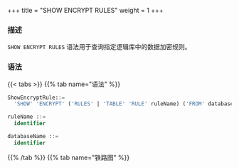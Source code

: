 +++
title = "SHOW ENCRYPT RULES"
weight = 1
+++

### 描述

`SHOW ENCRYPT RULES` 语法用于查询指定逻辑库中的数据加密规则。

### 语法

{{< tabs >}}
{{% tab name="语法" %}}
```sql
ShowEncryptRule::=
  'SHOW' 'ENCRYPT' ('RULES' | 'TABLE' 'RULE' ruleName) ('FROM' databaseName)?

ruleName ::=
  identifier

databaseName ::=
  identifier
```
{{% /tab %}}
{{% tab name="铁路图" %}}
<iframe frameborder="0" name="diagram" id="diagram" width="100%" height="100%"></iframe>
{{% /tab %}}
{{< /tabs >}}

### 补充说明

- 未指定 `databaseName` 时，默认是当前使用的 `DATABASE`。 如果也未使用 `DATABASE` 则会提示 `No database selected`。

### 返回值说明

| 列                        | 说明          |
|--------------------------|-------------|
| table                    | 逻辑表名        |
| logic_column             | 逻辑列名        |
| cipher_column            | 密文列名        |
| plain_column             | 明文列名        |
| assisted_query_column    | 辅助查询列名      |
| like_query_column        | 模糊查询列名      |
| encryptor_type           | 加密算法类型      |
| encryptor_props          | 加密算法参数      |
| assisted_query_type      | 辅助查询算法类型    |
| assisted_query_props     | 辅助查询算法参数    |
| like_query_type          | 模糊查询算法类型    |
| like_query_props         | 模糊查询算法参数    |
| query_with_cipher_column | 是否使用加密列进行查询 |

### 示例

- 查询指定逻辑库中的数据加密规则

```sql
SHOW ENCRYPT RULES FROM encrypt_db;
```

```sql
mysql> SHOW ENCRYPT RULES FROM encrypt_db;
+-----------+--------------+---------------+--------------+-----------------------+-------------------+----------------+-------------------------+---------------------+----------------------+-----------------+------------------+--------------------------+
| table     | logic_column | cipher_column | plain_column | assisted_query_column | like_query_column | encryptor_type | encryptor_props         | assisted_query_type | assisted_query_props | like_query_type | like_query_props | query_with_cipher_column |
+-----------+--------------+---------------+--------------+-----------------------+-------------------+----------------+-------------------------+---------------------+----------------------+-----------------+------------------+--------------------------+
| t_user    | pwd          | pwd_cipher    | pwd_plain    |                       |                   | AES            | aes-key-value=123456abc |                     |                      |                 |                  | true                     |
| t_encrypt | pwd          | pwd_cipher    | pwd_plain    |                       |                   | AES            | aes-key-value=123456abc |                     |                      |                 |                  | true                     |
+-----------+--------------+---------------+--------------+-----------------------+-------------------+----------------+-------------------------+---------------------+----------------------+-----------------+------------------+--------------------------+
2 rows in set (0.00 sec)
```

- 查询当前逻辑库中的数据加密规则

```sql
SHOW ENCRYPT RULES;
```

```sql
mysql> SHOW ENCRYPT RULES;
+-----------+--------------+---------------+--------------+-----------------------+-------------------+----------------+-------------------------+---------------------+----------------------+-----------------+------------------+--------------------------+
| table     | logic_column | cipher_column | plain_column | assisted_query_column | like_query_column | encryptor_type | encryptor_props         | assisted_query_type | assisted_query_props | like_query_type | like_query_props | query_with_cipher_column |
+-----------+--------------+---------------+--------------+-----------------------+-------------------+----------------+-------------------------+---------------------+----------------------+-----------------+------------------+--------------------------+
| t_user    | pwd          | pwd_cipher    | pwd_plain    |                       |                   | AES            | aes-key-value=123456abc |                     |                      |                 |                  | true                     |
| t_encrypt | pwd          | pwd_cipher    | pwd_plain    |                       |                   | AES            | aes-key-value=123456abc |                     |                      |                 |                  | true                     |
+-----------+--------------+---------------+--------------+-----------------------+-------------------+----------------+-------------------------+---------------------+----------------------+-----------------+------------------+--------------------------+
2 rows in set (0.00 sec)
```

- 查询指定逻辑库中指定的数据加密规则

```sql
SHOW ENCRYPT TABLE RULE t_encrypt FROM encrypt_db;
```

```sql
mysql> SHOW ENCRYPT TABLE RULE t_encrypt FROM encrypt_db;
+-----------+--------------+---------------+--------------+-----------------------+-------------------+----------------+-------------------------+---------------------+----------------------+-----------------+------------------+--------------------------+
| table     | logic_column | cipher_column | plain_column | assisted_query_column | like_query_column | encryptor_type | encryptor_props         | assisted_query_type | assisted_query_props | like_query_type | like_query_props | query_with_cipher_column |
+-----------+--------------+---------------+--------------+-----------------------+-------------------+----------------+-------------------------+---------------------+----------------------+-----------------+------------------+--------------------------+
| t_encrypt | pwd          | pwd_cipher    | pwd_plain    |                       |                   | AES            | aes-key-value=123456abc |                     |                      |                 |                  | true                     |
+-----------+--------------+---------------+--------------+-----------------------+-------------------+----------------+-------------------------+---------------------+----------------------+-----------------+------------------+--------------------------+
1 row in set (0.01 sec)
```

- 查询当前逻辑库中指定的数据加密规则

```sql
SHOW ENCRYPT TABLE RULE t_encrypt;
```

```sql
mysql> SHOW ENCRYPT TABLE RULE t_encrypt;
+-----------+--------------+---------------+--------------+-----------------------+-------------------+----------------+-------------------------+---------------------+----------------------+-----------------+------------------+--------------------------+
| table     | logic_column | cipher_column | plain_column | assisted_query_column | like_query_column | encryptor_type | encryptor_props         | assisted_query_type | assisted_query_props | like_query_type | like_query_props | query_with_cipher_column |
+-----------+--------------+---------------+--------------+-----------------------+-------------------+----------------+-------------------------+---------------------+----------------------+-----------------+------------------+--------------------------+
| t_encrypt | pwd          | pwd_cipher    | pwd_plain    |                       |                   | AES            | aes-key-value=123456abc |                     |                      |                 |                  | true                     |
+-----------+--------------+---------------+--------------+-----------------------+-------------------+----------------+-------------------------+---------------------+----------------------+-----------------+------------------+--------------------------+
1 row in set (0.01 sec)
```

### 保留字

`SHOW`、`ENCRYPT`、`TABLE`、`RULE`、`RULES`、`FROM`

### 相关链接

- [保留字](/cn/user-manual/shardingsphere-proxy/distsql/syntax/reserved-word/)


